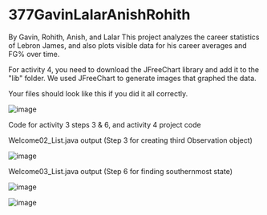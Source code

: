 # 377GavinLalarAnishRohith
By Gavin, Rohith, Anish, and Lalar
This project analyzes the career statistics of Lebron James, and also plots visible data for his career averages and FG% over time.

For activity 4, you need to download the JFreeChart library and add it to the "lib" folder. We used JFreeChart to generate images
that graphed the data.

Your files should look like this if you did it all correctly.

![image](https://github.com/user-attachments/assets/d637579a-7750-4e16-84a8-a6a412d47360)




Code for activity 3 steps 3 & 6, and activity 4 project code

Welcome02_List.java output (Step 3 for creating third Observation object)

![image](https://github.com/user-attachments/assets/957f421c-4c1a-40b1-b847-98a56dae65ef)



Welcome03_List.java output (Step 6 for finding southernmost state)

![image](https://github.com/user-attachments/assets/ae6737b0-84f1-4c16-a781-28e4879cba3e)

![image](https://github.com/user-attachments/assets/e94c0580-baac-4fc2-9453-9b25d328e91d)



